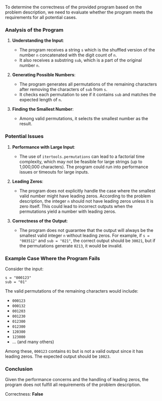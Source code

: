 To determine the correctness of the provided program based on the problem description, we need to evaluate whether the program meets the requirements for all potential cases.

### Analysis of the Program

1. **Understanding the Input**:
   - The program receives a string `s` which is the shuffled version of the number `n` concatenated with the digit count of `n`.
   - It also receives a substring `sub`, which is a part of the original number `n`.

2. **Generating Possible Numbers**:
   - The program generates all permutations of the remaining characters after removing the characters of `sub` from `s`.
   - It checks each permutation to see if it contains `sub` and matches the expected length of `n`.

3. **Finding the Smallest Number**:
   - Among valid permutations, it selects the smallest number as the result.

### Potential Issues

1. **Performance with Large Input**:
   - The use of `itertools.permutations` can lead to a factorial time complexity, which may not be feasible for large strings (up to 1,000,000 characters). The program could run into performance issues or timeouts for large inputs.

2. **Leading Zeros**:
   - The program does not explicitly handle the case where the smallest valid number might have leading zeros. According to the problem description, the integer `n` should not have leading zeros unless it is zero itself. This could lead to incorrect outputs when the permutations yield a number with leading zeros.

3. **Correctness of the Output**:
   - The program does not guarantee that the output will always be the smallest valid integer `n` without leading zeros. For example, if `s = "003512"` and `sub = "021"`, the correct output should be `30021`, but if the permutations generate `0213`, it would be invalid.

### Example Case Where the Program Fails

Consider the input:
```
s = "000123"
sub = "01"
```

The valid permutations of the remaining characters would include:
- `000123`
- `000132`
- `001203`
- `001230`
- `012300`
- `012300`
- `120300`
- `123000`
- ... (and many others)

Among these, `000123` contains `01` but is not a valid output since it has leading zeros. The expected output should be `10023`.

### Conclusion

Given the performance concerns and the handling of leading zeros, the program does not fulfill all requirements of the problem description.

Correctness: **False**